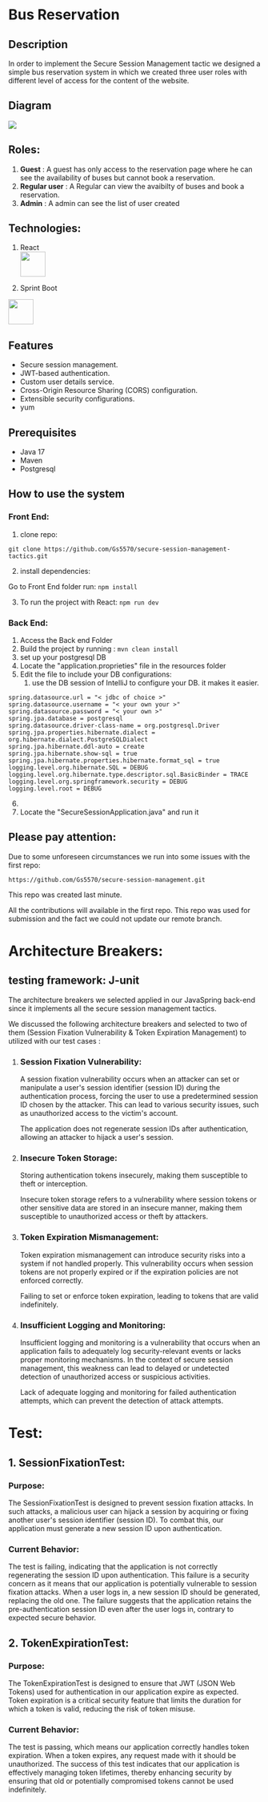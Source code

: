 # Bus Reservation

## Description

In order to implement the Secure Session Management tactic we designed a simple bus reservation system in which we created three user roles with different level of access for the content of the website.

## Diagram

<img src="./Front-End/assets/WhatsApp%20Image%202023-11-20%20at%207.34.45%20PM.jpeg">

## Roles:

1. **Guest** :
   A guest has only access to the reservation page where he can see the availability of buses but cannot book a reservation.
2. **Regular user** :
   A Regular can view the avaibilty of buses and book a reservation.
3. **Admin** : A admin can see the list of user created

## Technologies:

1. React  
   <img src="https://user-images.githubusercontent.com/25181517/183897015-94a058a6-b86e-4e42-a37f-bf92061753e5.png" width="50" height="50">

2. Sprint Boot

<img src="https://user-images.githubusercontent.com/25181517/183891303-41f257f8-6b3d-487c-aa56-c497b880d0fb.png" width="50" height="50">

## Features

- Secure session management.
- JWT-based authentication.
- Custom user details service.
- Cross-Origin Resource Sharing (CORS) configuration.
- Extensible security configurations.
- yum

## Prerequisites

- Java 17
- Maven
- Postgresql

## How to use the system

### Front End:

1. clone repo:

```
git clone https://github.com/Gs5570/secure-session-management-tactics.git
```

2. install dependencies:

Go to Front End folder run: `npm install`

3. To run the project with React: `npm run dev`

### Back End:

1. Access the Back end Folder
2. Build the project by running : `mvn clean install`
3. set up your postgresql DB
4. Locate the "application.proprieties" file in the resources folder
5. Edit the file to include your DB configurations:
   1. use the DB session of IntelliJ to configure your DB. it makes it easier.

```
spring.datasource.url = "< jdbc of choice >"
spring.datasource.username = "< your own your >"
spring.datasource.password = "< your own >"
spring.jpa.database = postgresql
spring.datasource.driver-class-name = org.postgresql.Driver
spring.jpa.properties.hibernate.dialect = org.hibernate.dialect.PostgreSQLDialect
spring.jpa.hibernate.ddl-auto = create
spring.jpa.hibernate.show-sql = true
spring.jpa.hibernate.properties.hibernate.format_sql = true
logging.level.org.hibernate.SQL = DEBUG
logging.level.org.hibernate.type.descriptor.sql.BasicBinder = TRACE
logging.level.org.springframework.security = DEBUG
logging.level.root = DEBUG
```

6.
7. Locate the "SecureSessionApplication.java" and run it

## Please pay attention:

Due to some unforeseen circumstances we run into some issues with the first repo:

`https://github.com/Gs5570/secure-session-management.git`

This repo was created last minute.

All the contributions will available in the first repo. This repo was used for submission and the fact we could not update our remote branch.

# Architecture Breakers:

## testing framework: J-unit

The architecture breakers we selected applied in our JavaSpring back-end since it implements all the secure session management tactics.

We discussed the following architecture breakers and selected to two of them (Session Fixation Vulnerability & Token Expiration Management) to utilized with our test cases :

1. ### Session Fixation Vulnerability:

   A session fixation vulnerability occurs when an attacker can set or manipulate a user's session identifier (session ID) during the authentication process, forcing the user to use a predetermined session ID chosen by the attacker. This can lead to various security issues, such as unauthorized access to the victim's account.

   The application does not regenerate session IDs after authentication, allowing an attacker to hijack a user's session.

2. ### Insecure Token Storage:

   Storing authentication tokens insecurely, making them susceptible to theft or interception.

   Insecure token storage refers to a vulnerability where session tokens or other sensitive data are stored in an insecure manner, making them susceptible to unauthorized access or theft by attackers.

3. ### Token Expiration Mismanagement:

   Token expiration mismanagement can introduce security risks into a system if not handled properly. This vulnerability occurs when session tokens are not properly expired or if the expiration policies are not enforced correctly.

   Failing to set or enforce token expiration, leading to tokens that are valid indefinitely.

4. ### Insufficient Logging and Monitoring:

   Insufficient logging and monitoring is a vulnerability that occurs when an application fails to adequately log security-relevant events or lacks proper monitoring mechanisms. In the context of secure session management, this weakness can lead to delayed or undetected detection of unauthorized access or suspicious activities.

   Lack of adequate logging and monitoring for failed authentication attempts, which can prevent the detection of attack attempts.

# Test:

## 1. SessionFixationTest:

### Purpose:

The SessionFixationTest is designed to prevent session fixation attacks. In such attacks, a malicious user can hijack a session by acquiring or fixing another user's session identifier (session ID). To combat this, our application must generate a new session ID upon authentication.

### Current Behavior:

The test is failing, indicating that the application is not correctly regenerating the session ID upon authentication. This failure is a security concern as it means that our application is potentially vulnerable to session fixation attacks. When a user logs in, a new session ID should be generated, replacing the old one. The failure suggests that the application retains the pre-authentication session ID even after the user logs in, contrary to expected secure behavior.

## 2. TokenExpirationTest:

### Purpose:

The TokenExpirationTest is designed to ensure that JWT (JSON Web Tokens) used for authentication in our application expire as expected. Token expiration is a critical security feature that limits the duration for which a token is valid, reducing the risk of token misuse.

### Current Behavior:

The test is passing, which means our application correctly handles token expiration. When a token expires, any request made with it should be unauthorized. The success of this test indicates that our application is effectively managing token lifetimes, thereby enhancing security by ensuring that old or potentially compromised tokens cannot be used indefinitely.
